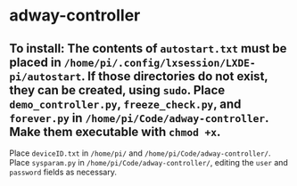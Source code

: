 # adway-controller

## To install: The contents of `autostart.txt` must be placed in `/home/pi/.config/lxsession/LXDE-pi/autostart`. If those directories do not exist, they can be created, using `sudo`. Place `demo_controller.py`, `freeze_check.py`, and `forever.py` in `/home/pi/Code/adway-controller`. Make them executable with `chmod +x`. 


Place `deviceID.txt` in `/home/pi/` and `/home/pi/Code/adway-controller/`. Place `sysparam.py` in `/home/pi/Code/adway-controller/`, editing the `user` and `password` fields as necessary.  